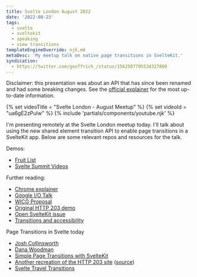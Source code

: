 ```yaml
---
title: Svelte London August 2022
date: '2022-08-23'
tags:
  - svelte
  - sveltekit
  - speaking
  - view transitions
templateEngineOverride: njk,md
metaDesc: 'My meetup talk on native page transitions in SvelteKit.'
syndication:
  - https://twitter.com/geoffrich_/status/1562507795534327808
---
```


<div class="callout">

Disclaimer: this presentation was about an API that has since been renamed and had some breaking changes. See the [official explainer](https://developer.chrome.com/docs/web-platform/view-transitions/) for the most up-to-date information.

</div>

{% set videoTitle = "Svelte London - August Meetup" %}
{% set videoId = "ua6gE2zPulw" %}
{% include 'partials/components/youtube.njk' %}

I'm presenting remotely at the Svelte London meetup today. I'll talk about using the new shared element transition API to enable page transitions in a SvelteKit app. Below are some relevant repos and resources for the talk.

Demos:

- [Fruit List](https://github.com/geoffrich/sveltekit-shared-element-transitions)
- [Svelte Summit Videos](https://github.com/geoffrich/http-203-svelte)

Further reading:

- [Chrome explainer](https://developer.chrome.com/blog/shared-element-transitions-for-spas/)
- [Google I/O Talk](https://youtu.be/JCJUPJ_zDQ4)
- [WICG Proposal](https://github.com/WICG/shared-element-transitions)
- [Original HTTP 203 demo](https://http203-playlist.netlify.app/)
- [Open SvelteKit issue](https://github.com/sveltejs/kit/issues/5689)
- [Transitions and accessibility](/posts/svelte-summit-2021/)

Page Transitions in Svelte today

- [Josh Collinsworth](https://joshcollinsworth.com/blog/build-static-sveltekit-markdown-blog#implement-page-transitions)
- [Dana Woodman](https://twitter.com/DanaWoodman/status/1559610048334049280)
- [Simple Page Transitions with SvelteKit](https://dev.to/evanwinter/page-transitions-with-svelte-kit-35o6)
- [Another recreation of the HTTP 203 site](https://twitter.com/bfanger/status/1528310176918519809) ([source](https://github.com/bfanger/page-transitions-in-svelte))
- [Svelte Travel Transitions](https://github.com/pngwn/svelte-travel-transitions/)

